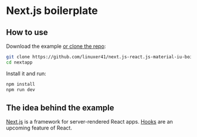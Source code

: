 # Next.js boilerplate

## How to use

Download the example [or clone the repo](https://github.com/linuxer41/next.js-react.js-material-iu-boilerplate.git):

```sh
git clone https://github.com/linuxer41/next.js-react.js-material-iu-boilerplate.git nextapp
cd nextapp
```

Install it and run:

```sh
npm install
npm run dev
```

## The idea behind the example

[Next.js](https://github.com/zeit/next.js) is a framework for server-rendered React apps.
[Hooks](https://reactjs.org/docs/hooks-state.html) are an upcoming feature of React.

